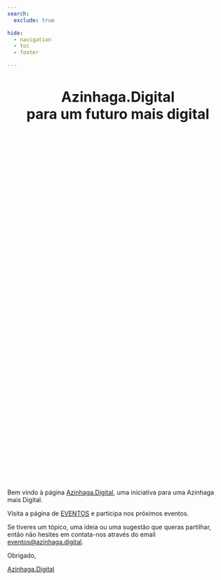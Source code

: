 ```yaml
---
search:
  exclude: true

hide:
  - navigation
  - toc
  - footer

---
```


<style>

body {
    /*background-image: url("/assets/images/background/close-up-of-green-leaves-on-blurred-leaf-background-free-photo.jpeg");*/
    /*background-color: #cccccc;*/
    /*background-position: center;*/
    /*background-repeat: no-repeat;*/
    /*background-size: cover;*/
    /*-webkit-backdrop-filter: blur(5px);*/
    /*backdrop-filter: blur(8px);*/
}

.hero-image {
    background-image: url("/assets/images/background/azinhaga-river-and-boats.jpeg");
        /*# image source http://www.eugostodesantarem.pt/*/
    height: 20vh;
    background-position: center;
    background-repeat: no-repeat;
    background-size: cover;
    position: relative;
    /*background-color: rgba(155, 155, 155, 0.1);*/
    /*webkit-backdrop-filter: blur(5px);*/
    /*backdrop-filter: blur(8px);*/

}

.hero-text {
    text-align: center;
    /*position: absolute;*/
    /*top: 50%;*/
    /*left: 50%;*/
    /*transform: translate(-50%, -50%);*/
}

</style>

<div class="hero-text">
    <h1 style="font-size:2.0rem;">
        <strong>Azinhaga.Digital</strong><br>
        para um futuro mais digital</h1>
</div>

<div class="hero-image"></div>

Bem vindo à página [Azinhaga.Digital](https://azinhaga.digital/), uma iniciativa para uma Azinhaga mais Digital.

Visita a página de [EVENTOS](/eventos/) e participa nos próximos eventos.

Se tiveres um tópico, uma ideia ou uma sugestão que queras partilhar, então não hesites em contata-nos através do email [eventos@azinhaga.digital](mailto:eventos@azinhaga.digital).

Obrigado,

[Azinhaga.Digital](https://azinhaga.digital)
